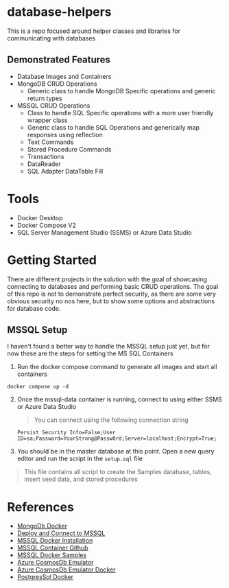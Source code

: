 # database-helpers
This is a repo focused around helper classes and libraries for communicating with databases


## Demonstrated Features
- Database Images and Containers
- MongoDB CRUD Operations
    - Generic class to handle MongoDB Specific operations and generic return types
- MSSQL CRUD Operations
    - Class to handle SQL Specific operations with a more user friendly wrapper class
    - Generic class to handle SQL Operations and generically map responses using reflection
    - Text Commands
    - Stored Procedure Commands
    - Transactions
    - DataReader
    - SQL Adapter DataTable Fill


# Tools
- Docker Desktop
- Docker Compose V2
- SQL Server Management Studio (SSMS) or Azure Data Studio

# Getting Started
There are different projects in the solution with the goal of showcasing connecting to databases and performing basic CRUD operations.  The goal of this repo is not to demonstrate perfect security, as there are some very obvious security no nos here, but to show some options and abstractions for database code.

## MSSQL Setup
I haven't found a better way to handle the MSSQL setup just yet, but for now these are the steps for setting the MS SQL Containers

1. Run the docker compose command to generate all images and start all containers
```
docker compose up -d
```

2. Once the mssql-data container is running, connect to using either SSMS or Azure Data Studio
    > You can connect using the following connection string
    ```
    Persist Security Info=False;User ID=sa;Password=YourStrong@Passw0rd;Server=localhost;Encrypt=True;
    ```

3. You should be in the master database at this point.  Open a new query editor and run the script in the `setup.sql` file
> This file contains all script to create the Samples database, tables, insert seed data, and stored procedures

# References
- [MongoDb Docker](https://hub.docker.com/_/mongo)
- [Deploy and Connect to MSSQL](https://learn.microsoft.com/en-us/sql/linux/sql-server-linux-docker-container-deployment?view=sql-server-ver16&pivots=cs1-bash)
- [MSSQL Docker Installation](https://learn.microsoft.com/en-us/sql/linux/quickstart-install-connect-docker?view=sql-server-ver16&tabs=cli&pivots=cs1-bash)
- [MSSQL Container Github](https://github.com/microsoft/mssql-docker)
- [MSSQL Docker Samples](https://docs.docker.com/samples/ms-sql/)
- [Azure CosmosDb Emulator](https://learn.microsoft.com/en-us/azure/cosmos-db/how-to-develop-emulator?tabs=windows%2Ccsharp&pivots=api-nosql)
- [Azure CosmosDb Emulator Docker](https://github.com/Azure/azure-cosmos-db-emulator-docker)
- [PostgresSql Docker](https://hub.docker.com/_/postgres)